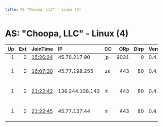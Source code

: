 ```yaml
---
title: AS "Choopa, LLC" - Linux (4)
---
```


# AS: "Choopa, LLC" - Linux (4)

|   Up |   Ext | JoinTime                                                                                            | IP              | CC   |   ORp |   Dirp | Version   | Contact                     | Nickname         |   eFamMembers |
|-----:|------:|:----------------------------------------------------------------------------------------------------|:----------------|:-----|------:|-------:|:----------|:----------------------------|:-----------------|--------------:|
|    1 |     0 | [15:26:24](https://metrics.torproject.org/rs.html#details/85359D7950AC7906E66A2E7D4515C90A2DB73CA7) | 45.76.217.90    | jp   |  9031 |      0 | 0.4.2.7   | None                        | LIsetceRP        |             1 |
|    1 |     0 | [16:07:30](https://metrics.torproject.org/rs.html#details/AE251A4B4F051CE5BFB73CC8303D734CE07D309E) | 45.77.198.255   | us   |   443 |     80 | 0.4.4.6   | Fractal Synergy &lt;fractal | encryptednetwork |             7 |
|    1 |     0 | [21:22:42](https://metrics.torproject.org/rs.html#details/8AEDCA88D6B42020757EB1C1C443309892F35DF6) | 136.244.108.143 | nl   |   443 |     80 | 0.4.4.6   | Fractal Synergy &lt;fractal | down             |             2 |
|    1 |     0 | [21:22:45](https://metrics.torproject.org/rs.html#details/6BBD16F34BB446D2623632FECBB2694CC1EDEDD7) | 45.77.137.44    | nl   |   443 |     80 | 0.4.4.6   | Fractal Synergy &lt;fractal | up               |             2 |
